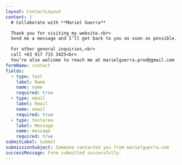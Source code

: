 ```yaml
---
layout: ContactLayout
content: |
  # Collaborate with **Mariel Guerra**

  Thank you for visiting my website.<br>
  Send me a message and I’ll get back to you as soon as possible.

  For other general inquiries,<br>
  call +63 917 715 3425<br>
  You’re also welcome to reach me at marielguerra.prod@gmail.com
formName: contact
fields:
  - type: text
    label: Name
    name: name
    required: true
  - type: email
    label: Email
    name: email
    required: true
  - type: textarea
    label: Message
    name: message
    required: true
submitLabel: Submit
submissionSubject: Someone contacted you from marielguerra.com
successMessage: Form submitted successfully.
---
```

